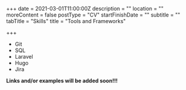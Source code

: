 +++
date = 2021-03-01T11:00:00Z
description = ""
location = ""
moreContent = false
postType = "CV"
startFinishDate = ""
subtitle = ""
tabTitle = "Skills"
title = "Tools and Frameworks"

+++
* Git
* SQL
* Laravel
* Hugo
* Jira

**Links and/or examples will be added soon!!!**